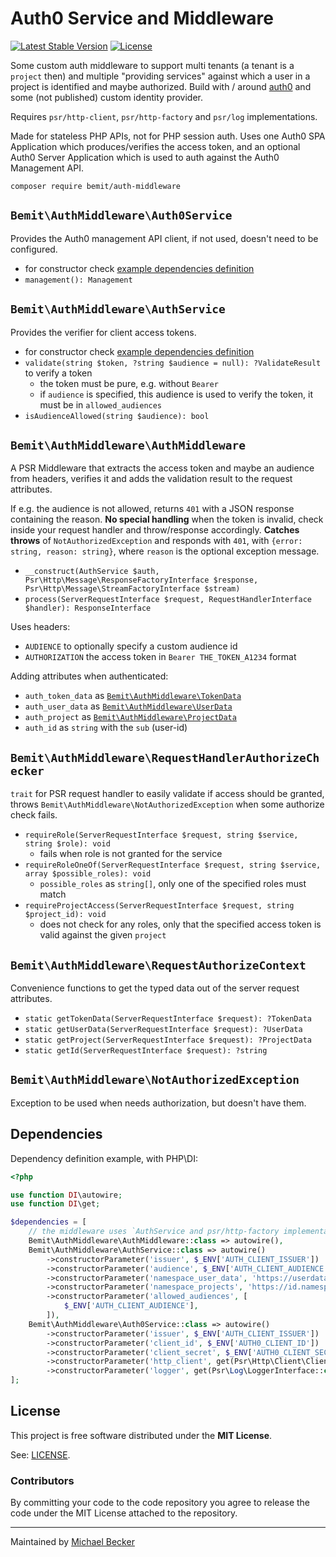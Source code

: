 # Auth0 Service and Middleware

[![Latest Stable Version](http://poser.pugx.org/bemit/auth-middleware/v)](https://packagist.org/packages/bemit/auth-middleware) [![License](http://poser.pugx.org/bemit/auth-middleware/license)](https://packagist.org/packages/bemit/auth-middleware)

Some custom auth middleware to support multi tenants (a tenant is a `project` then) and multiple "providing services" against which a user in a project is identified and maybe authorized. Build with / around [auth0](https://auth0.com) and some (not published) custom identity provider.

Requires `psr/http-client`, `psr/http-factory` and `psr/log` implementations.

Made for stateless PHP APIs, not for PHP session auth. Uses one Auth0 SPA Application which produces/verifies the access token, and an optional Auth0 Server Application which is used to auth against the Auth0 Management API.

```shell
composer require bemit/auth-middleware
```

## `Bemit\AuthMiddleware\Auth0Service`

Provides the Auth0 management API client, if not used, doesn't need to be configured.

- for constructor check [example dependencies definition](#dependencies)
- `management(): Management`

## `Bemit\AuthMiddleware\AuthService`

Provides the verifier for client access tokens.

- for constructor check [example dependencies definition](#dependencies)
- `validate(string $token, ?string $audience = null): ?ValidateResult` to verify a token
    - the token must be pure, e.g. without `Bearer `
    - if `audience` is specified, this audience is used to verify the token, it must be in `allowed_audiences`
- `isAudienceAllowed(string $audience): bool`

## `Bemit\AuthMiddleware\AuthMiddleware`

A PSR Middleware that extracts the access token and maybe an audience from headers, verifies it and adds the validation result to the request attributes.

If e.g. the audience is not allowed, returns `401` with a JSON response containing the reason. **No special handling** when the token is invalid, check inside your request handler and throw/response accordingly. **Catches throws** of `NotAuthorizedException` and responds with `401`, with `{error: string, reason: string}`, where `reason` is the optional exception message.

- `__construct(AuthService $auth, Psr\Http\Message\ResponseFactoryInterface $response, Psr\Http\Message\StreamFactoryInterface $stream)`
- `process(ServerRequestInterface $request, RequestHandlerInterface $handler): ResponseInterface`

Uses headers:

- `AUDIENCE` to optionally specify a custom audience id
- `AUTHORIZATION` the access token in `Bearer THE_TOKEN_A1234` format

Adding attributes when authenticated:

- `auth_token_data` as [`Bemit\AuthMiddleware\TokenData`](https://github.com/bemit/auth-middleware/blob/master/src/ValidateResult/TokenData.php)
- `auth_user_data` as [`Bemit\AuthMiddleware\UserData`](https://github.com/bemit/auth-middleware/blob/master/src/ValidateResult/UserData.php)
- `auth_project` as [`Bemit\AuthMiddleware\ProjectData`](https://github.com/bemit/auth-middleware/blob/master/src/ValidateResult/ProjectsData.php)
- `auth_id` as `string` with the `sub` (user-id)

## `Bemit\AuthMiddleware\RequestHandlerAuthorizeChecker`

`trait` for PSR request handler to easily validate if access should be granted, throws `Bemit\AuthMiddleware\NotAuthorizedException` when some authorize check fails.

- `requireRole(ServerRequestInterface $request, string $service, string $role): void`
    - fails when role is not granted for the service
- `requireRoleOneOf(ServerRequestInterface $request, string $service, array $possible_roles): void`
    - `possible_roles` as `string[]`, only one of the specified roles must match
- `requireProjectAccess(ServerRequestInterface $request, string $project_id): void`
    - does not check for any roles, only that the specified access token is valid against the given `project`

## `Bemit\AuthMiddleware\RequestAuthorizeContext`

Convenience functions to get the typed data out of the server request attributes.

- `static getTokenData(ServerRequestInterface $request): ?TokenData`
- `static getUserData(ServerRequestInterface $request): ?UserData`
- `static getProject(ServerRequestInterface $request): ?ProjectData`
- `static getId(ServerRequestInterface $request): ?string`

## `Bemit\AuthMiddleware\NotAuthorizedException`

Exception to be used when needs authorization, but doesn't have them.

## Dependencies

Dependency definition example, with PHP\DI:

```php
<?php

use function DI\autowire;
use function DI\get;

$dependencies = [
    // the middleware uses `AuthService and psr/http-factory implementation for responses
    Bemit\AuthMiddleware\AuthMiddleware::class => autowire(),
    Bemit\AuthMiddleware\AuthService::class => autowire()
        ->constructorParameter('issuer', $_ENV['AUTH_CLIENT_ISSUER'])
        ->constructorParameter('audience', $_ENV['AUTH_CLIENT_AUDIENCE'])
        ->constructorParameter('namespace_user_data', 'https://userdata')
        ->constructorParameter('namespace_projects', 'https://id.namespace')
        ->constructorParameter('allowed_audiences', [
            $_ENV['AUTH_CLIENT_AUDIENCE'],
        ]),
    Bemit\AuthMiddleware\Auth0Service::class => autowire()
        ->constructorParameter('issuer', $_ENV['AUTH_CLIENT_ISSUER'])
        ->constructorParameter('client_id', $_ENV['AUTH0_CLIENT_ID'])
        ->constructorParameter('client_secret', $_ENV['AUTH0_CLIENT_SECRET'])
        ->constructorParameter('http_client', get(Psr\Http\Client\ClientInterface::class))
        ->constructorParameter('logger', get(Psr\Log\LoggerInterface::class)),
];
```

## License

This project is free software distributed under the **MIT License**.

See: [LICENSE](LICENSE).

### Contributors

By committing your code to the code repository you agree to release the code under the MIT License attached to the repository.

***

Maintained by [Michael Becker](https://mlbr.xyz)
